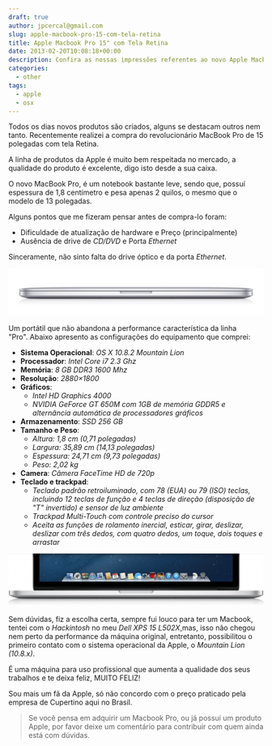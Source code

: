 ```yaml
---
draft: true
author: jpcercal@gmail.com
slug: apple-macbook-pro-15-com-tela-retina
title: Apple Macbook Pro 15" com Tela Retina
date: 2013-02-20T10:08:18+00:00
description: Confira as nossas impressões referentes ao novo Apple Macbook Pro de 15 polegadas com tela Retina. Um portátil com um belo design e ótima performance.
categories:
  - other
tags: 
  - apple
  - osx
---
```


Todos os dias novos produtos são criados, alguns se destacam outros nem tanto. Recentemente realizei a compra do revolucionário MacBook Pro de 15 polegadas com tela Retina.

A linha de produtos da Apple é muito bem respeitada no mercado, a qualidade do produto é excelente, digo isto desde a sua caixa.

O novo MacBook Pro, é um notebook bastante leve, sendo que, possuí espessura de 1,8 centímetro e pesa apenas 2 quilos, o mesmo que o modelo de 13 polegadas.

Alguns pontos que me fizeram pensar antes de compra-lo foram:

* Dificuldade de atualização de hardware e Preço (principalmente)
* Ausência de drive de _CD/DVD_ e Porta _Ethernet_

Sinceramente, não sinto falta do drive óptico e da porta _Ethernet_.

![Macbook Pro Fechado - Apple Macbook Pro 15 com Tela Retina](macbook.jpg "Apple Macbook Pro 15 com Tela Retina")

Um portátil que não abandona a performance característica da linha "Pro". Abaixo apresento as configurações do equipamento que comprei:

* **Sistema Operacional**: _OS X 10.8.2 Mountain Lion_
* **Processador**: _Intel Core i7 2.3 Ghz_
* **Memória**: _8 GB DDR3 1600 Mhz_
* **Resolução**: _2880×1800_
* **Gráficos**:
  * _Intel HD Graphics 4000_
  * _NVIDIA GeForce GT 650M com 1GB de memória GDDR5 e alternância automática de processadores gráficos_
* **Armazenamento**: _SSD 256 GB_
* **Tamanho e Peso**:
  * _Altura: 1,8 cm (0,71 polegadas)_
  * _Largura: 35,89 cm (14,13 polegadas)_
  * _Espessura: 24,71 cm (9,73 polegadas)_
  * _Peso: 2,02 kg_
* **Camera**: _Câmera FaceTime HD de 720p_
* **Teclado e trackpad**:
  * _Teclado padrão retroiluminado, com 78 (EUA) ou 79 (ISO) teclas, incluindo 12 teclas de função e 4 teclas de direção (disposição de "T" invertido) e sensor de luz ambiente_
  * _Trackpad Multi-Touch com controle preciso do cursor_
  * _Aceita as funções de rolamento inercial, esticar, girar, deslizar, deslizar com três dedos, com quatro dedos, um toque, dois toques e arrastar_

![Docker - Apple Macbook Pro 15 com Tela Retina](index.jpg "Apple Macbook Pro 15 com Tela Retina")

Sem dúvidas, fiz a escolha certa, sempre fui louco para ter um Macbook, tentei com o _Hackintosh_ no meu _Dell XPS 15 L502X_,mas, isso não chegou nem perto da performance da máquina original, entretanto, possibilitou o primeiro contato com o sistema operacional da Apple, o _Mountain Lion (10.8.x)_.

É uma máquina para uso profissional que aumenta a qualidade dos seus trabalhos e te deixa feliz, MUITO FELIZ!

Sou mais um fã da Apple, só não concordo com o preço praticado pela empresa de Cupertino aqui no Brasil.

> Se você pensa em adquirir um Macbook Pro, ou já possuí um produto Apple, por favor deixe um comentário para contribuir com quem ainda está com dúvidas.

